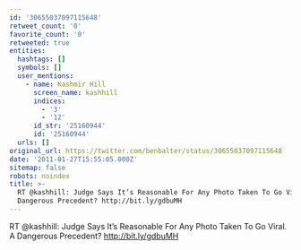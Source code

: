 ```yaml
---
id: '30655037097115648'
retweet_count: '0'
favorite_count: '0'
retweeted: true
entities:
  hashtags: []
  symbols: []
  user_mentions:
    - name: Kashmir Hill
      screen_name: kashhill
      indices:
        - '3'
        - '12'
      id_str: '25160944'
      id: '25160944'
  urls: []
original_url: https://twitter.com/benbalter/status/30655037097115648
date: '2011-01-27T15:55:05.000Z'
sitemap: false
robots: noindex
title: >-
  RT @kashhill: Judge Says It’s Reasonable For Any Photo Taken To Go Viral. A
  Dangerous Precedent? http://bit.ly/gdbuMH
---
```


RT @kashhill: Judge Says It’s Reasonable For Any Photo Taken To Go Viral. A Dangerous Precedent? http://bit.ly/gdbuMH